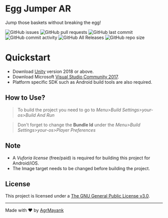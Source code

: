 # Egg Jumper AR
 Jump those baskets without breaking the egg!

![GitHub issues](https://img.shields.io/github/issues/AgrMayank/Egg-Jumper-AR?label=Issues&style=flat-square)
![GitHub pull requests](https://img.shields.io/github/issues-pr/AgrMayank/Egg-Jumper-AR?label=Pull%20Requests&style=flat-square)
![GitHub last commit](https://img.shields.io/github/last-commit/AgrMayank/Egg-Jumper-AR?label=Last%20Commit&style=flat-square)
![GitHub commit activity](https://img.shields.io/github/commit-activity/m/AgrMayank/Egg-Jumper-AR?label=Commit%20Activity&style=flat-square)
![GitHub All Releases](https://img.shields.io/github/downloads/AgrMayank/Egg-Jumper-AR/total?label=Downloads&style=flat-square)
![GitHub repo size](https://img.shields.io/github/repo-size/AgrMayank/Egg-Jumper-AR?label=Repo%20Size&style=flat-square)

# Quickstart
- Download [Unity](https://unity3d.com/get-unity/download/archive) version 2018 or above.
- Download Microsoft [Visual Studio Community 2017](https://visualstudio.microsoft.com/).
- Platform specific SDK such as Android build tools are also required.

## How to Use?
> To build the project you need to go to *Menu>Build Settings>your-os>Build And Run*

> Don't forget to change the **Bundle Id** under the *Menu>Build Settings>your-os>Player Preferences*

## Note
- A *Vuforia license* (free/paid) is required for building this project for Android/iOS.
- The Image target needs to be changed before building the project.

## License
This project is licensed under a [The GNU General Public License v3.0](https://www.gnu.org/licenses/gpl-3.0.en.html).

<hr>

Made with ❤ by [AgrMayank](https://AgrMayank.GitHub.io)
